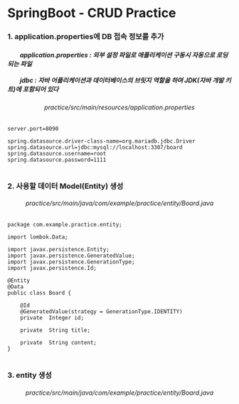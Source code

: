 # SpringBoot - CRUD Practice

<h3>1. application.properties에 DB 접속 정보를 추가</h3>

<h5>
  　　application.properties : 외부 설정 파일로 애플리케이션 구동시 자동으로 로딩 되는 파일 <br><br>
  　　jdbc : 자바 어플리케이션과 데이터베이스의 브릿지 역할을 하며 JDK(자바 개발 키트)에 포함되어 있다 <br>
</h5>

<div align="center"><h6>practice/src/main/resources/application.properties</h6></div>

```
server.port=8090

spring.datasource.driver-class-name=org.mariadb.jdbc.Driver
spring.datasource.url=jdbc:mysql://localhost:3307/board
spring.datasource.username=root
spring.datasource.password=1111
```

#

<h3>2. 사용할 데이터 Model(Entity) 생성 </h3>

<div align="center"><h6>practice/src/main/java/com/example/practice/entity/Board.java</h6></div>

```
package com.example.practice.entity;

import lombok.Data;

import javax.persistence.Entity;
import javax.persistence.GeneratedValue;
import javax.persistence.GenerationType;
import javax.persistence.Id;

@Entity
@Data
public class Board {

    @Id
    @GeneratedValue(strategy = GenerationType.IDENTITY)
    private  Integer id;

    private  String title;

    private  String content;
}
```

#

<h3>3. entity 생성 </h3>

<div align="center"><h6>practice/src/main/java/com/example/practice/entity/Board.java</h6></div>

```

